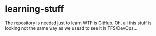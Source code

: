 # learning-stuff
The repository is needed just to learn WTF is GitHub.
Oh, all this stuff is looking not the same way as we usesd to see it in TFS/DevOps...
